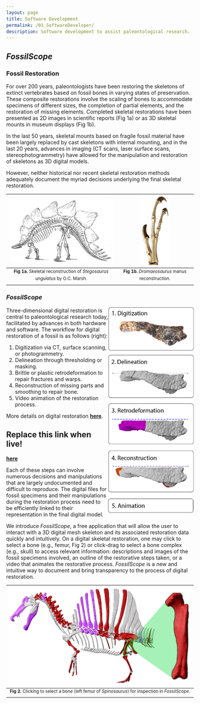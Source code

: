 ```yaml
---
layout: page
title: Software Development
permalink: /01_SoftwareDeveloper/
description: Software development to assist paleontological research.
---
```


## *FossilScope*

### Fossil Restoration

For over 200 years, paleontologists have been restoring the skeletons of extinct vertebrates based on fossil bones in varying states of preservation. These composite restorations involve the scaling of bones to accommodate specimens of different sizes, the completion of partial elements, and the restoration of missing elements. Completed skeletal restorations have been presented as 2D images in scientific reports (Fig 1a) or as 3D skeletal mounts in museum displays (Fig 1b). 

In the last 50 years, skeletal mounts based on fragile fossil material have been largely replaced by cast skeletons with internal mounting, and in the last 20 years, advances in imaging (CT scans, laser surface scans, stereophotogrammetry) have allowed for the manipulation and restoration of skeletons as 3D digital models. 

However, neither historical nor recent skeletal restoration methods adequately document the myriad decisions underlying the final skeletal restoration.

| <img src="/assets/Marsh_Stegosaurus.png" alt="Skeletal reconstruction of Stegosaurus ungulatus by O.C. Marsh." width=380px> | <img src="/assets/Dromaeosaurus_Manus.png" alt="Dromaeosaurus manus reconstruction." width=80px> |
|:--:|:--:|
| <sup> **Fig 1a.** Skeletal reconstruction of *Stegosaurus ungulatus* by O.C. Marsh. </sup> | <sup> **Fig 1b.** *Dromaeosaurus* manus reconstruction. </sup> |

### *FossilScope*

<img align=right src="/assets/Digital_Restoration_Process.png" alt="Steps of the digital restoration process." width=230px>

Three-dimensional digital restoration is central to paleontological research today, facilitated by advances in both hardware and software. The workflow for digital restoration of a fossil is as follows (right):

1. Digitization via CT, surface scanning, or photogrammetry.
2. Delineation through thresholding or masking.
3. Brittle or plastic retrodeformation to repair fractures and warps. 
4. Reconstruction of missing parts and smoothing to repair bone. 
5. Video animation of the restoration process.

More details on digital restoration [**here**](https://doi.org/10.3389/feart.2022.833379).

## Replace this link when live!
[**here**](https://doi.org/10.3389/feart.2022.833379)

Each of these steps can involve numerous decisions and manipulations that are largely undocumented and difficult to reproduce. The digital files for fossil specimens and their manipulations during the restoration process need to be efficiently linked to their representation in the final digital model.

We introduce *FossilScope*, a free application that will allow the user to interact with a 3D digital mesh skeleton and its associated restoration data quickly and intuitively. On a digital skeletal restoration, one may click to select a bone (e.g., femur, Fig 2) or click-drag to select a bone complex (e.g., skull) to access relevant information: descriptions and images of the fossil specimens involved, an outline of the restorative steps taken, or a video that animates the restorative process. *FossilScope* is a new and intuitive way to document and bring transparency to the process of digital restoration.

| <img src="/assets/FossilScope_MainFig.png" alt="Click-to-select in FossilScope." width=1000px> |
|:--:|
| <sup> **Fig 2.** Clicking to select a bone (left femur of *Spinosaurus*) for inspection in *FossilScope*. </sup> |
